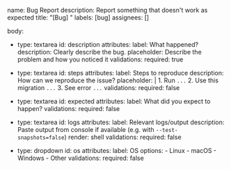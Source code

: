 name: Bug Report
description: Report something that doesn't work as expected
title: "[Bug] "
labels: [bug]
assignees: []

body:
  - type: textarea
    id: description
    attributes:
      label: What happened?
      description: Clearly describe the bug.
      placeholder: Describe the problem and how you noticed it
    validations:
      required: true

  - type: textarea
    id: steps
    attributes:
      label: Steps to reproduce
      description: How can we reproduce the issue?
      placeholder: |
        1. Run `...`
        2. Use this migration `...`
        3. See error `...`
    validations:
      required: false

  - type: textarea
    id: expected
    attributes:
      label: What did you expect to happen?
    validations:
      required: false

  - type: textarea
    id: logs
    attributes:
      label: Relevant logs/output
      description: Paste output from console if available (e.g. with `--test-snapshots=false`)
      render: shell
    validations:
      required: false

  - type: dropdown
    id: os
    attributes:
      label: OS
      options:
        - Linux
        - macOS
        - Windows
        - Other
    validations:
      required: false
